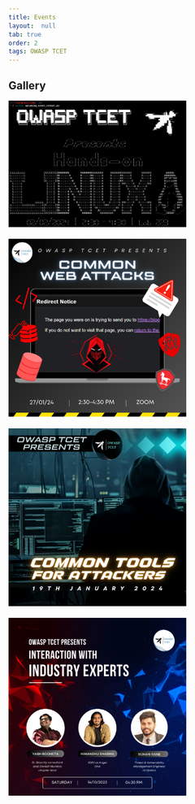 ```yaml
---
title: Events
layout:  null
tab: true
order: 2
tags: OWASP TCET
---
```




## Gallery

<div class="gallery">
   <div class="gallery-item">
        <img src="./assets/images/PAST EVENTS/owasp_banner(3).png" alt="Event 1">
        <div class="gallery-text">
            <p>Event Name: <strong>Hands On Linux</strong></p>
            <p>Date: February 2, 2024</p>
            <p>Time: 2:30 - 4:30</p>
            <p>Platform: TCET CAMPUS</p>
            <p>Speaker: Mr Sharez Shaikh</p>
        </div>
   </div>
   <div class="gallery-item">
        <img src="./assets/images/PAST EVENTS/Web Attacks(1).png" alt="Event 2">
        <div class="gallery-text">
            <p>Event Name: <strong>Common Web Attacks</strong></p>
            <p>Date: January 27, 2024</p>
            <p>Time: 2:30 - 4:30</p>
            <p>Platform: Zoom</p>
             <p>Speaker: Mr Vaibhav Singh</p>
        </div>
   </div>
     <div class="gallery-item">
        <img src="./assets/images/PAST EVENTS/OWASP.png" alt="Event 2">
        <div class="gallery-text">
            <p>Event Name: <strong>Common Tools For Attackers</strong></p>
            <p>Date: January 19, 2024</p>
            <p>Time: 2:30 - 4:30</p>
            <p>Platform: Zoom</p>
             <p>Speaker: Mr Shivam Mishra</p>
        </div>
   </div>
     <div class="gallery-item">
        <img src="./assets/images/PAST EVENTS/Green White Modern Business Flyer (Instagram Post).png" alt="Event 2">
        <div class="gallery-text">
            <p>Event Name: <strong>Interaction With Industry Experts</strong></p>
            <p>Date: January 27, 2024</p>
            <p>Time: 2:30 - 4:30</p>
            <p>Platform: TCET CAMPUS</p>
             <p>Speaker: Mr Yash Roongta</p>
             <p>Speaker: Mr Himanshu Sharma</p>
             <p>Speaker: Mr Rohan Rane</p>
        </div>
   </div>
   <!-- Add more gallery items as needed -->
</div>

<style>
    .gallery {
        display: grid;
        grid-template-columns: repeat(auto-fit, minmax(250px, 1fr));
        grid-gap: 20px;
    }

 .gallery-item {
    position: relative;
    object-fit: contain;
}

.gallery-text {
    position: absolute;
    bottom: 0;
    left: 0;
    visibility: hidden; /* Hide the text by default */
    opacity: 0; /* Start with opacity 0 */
    background-color: rgba(255, 255, 255, 0.8);
    padding: 10px;
    width: 100%;
    box-sizing: border-box;
    transition: visibility 0s, opacity 0.5s; /* Add transition effect */
}

.gallery-item:hover .gallery-text {
    visibility: visible; /* Show the text on hover */
    opacity: 1; /* Make the text fully visible */
}

.gallery-item img {
    width: 350px;
    height: auto;
}

</style>
